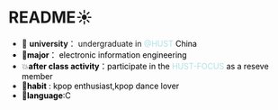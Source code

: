 # README:sunny:
  - :school: **university**： undergraduate in <font color=Powderblue>@HUST <font color=black>China
  - :book:**major**： electronic information engineering
  - :boom:**after class activity**：participate in the <font color=Powderblue>HUST-FOCUS <font color=black>as a reseve member
  - :dancer:**habit** : kpop enthusiast,kpop dance lover
  - :star2:**language**:C
